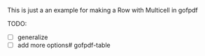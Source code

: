 This is just a an example for making a Row with Multicell in gofpdf 

TODO:
- [ ] generalize
- [ ] add more options# gofpdf-table
